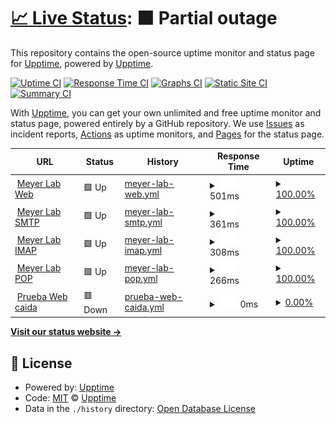 # [📈 Live Status](https://demo.upptime.js.org): <!--live status--> **🟧 Partial outage**

This repository contains the open-source uptime monitor and status page for [Upptime](https://upptime.js.org), powered by [Upptime](https://github.com/upptime/upptime).

[![Uptime CI](https://github.com/upptime/upptime/workflows/Uptime%20CI/badge.svg)](https://github.com/upptime/upptime/actions?query=workflow%3A%22Uptime+CI%22)
[![Response Time CI](https://github.com/upptime/upptime/workflows/Response%20Time%20CI/badge.svg)](https://github.com/upptime/upptime/actions?query=workflow%3A%22Response+Time+CI%22)
[![Graphs CI](https://github.com/upptime/upptime/workflows/Graphs%20CI/badge.svg)](https://github.com/upptime/upptime/actions?query=workflow%3A%22Graphs+CI%22)
[![Static Site CI](https://github.com/upptime/upptime/workflows/Static%20Site%20CI/badge.svg)](https://github.com/upptime/upptime/actions?query=workflow%3A%22Static+Site+CI%22)
[![Summary CI](https://github.com/upptime/upptime/workflows/Summary%20CI/badge.svg)](https://github.com/upptime/upptime/actions?query=workflow%3A%22Summary+CI%22)

With [Upptime](https://upptime.js.org), you can get your own unlimited and free uptime monitor and status page, powered entirely by a GitHub repository. We use [Issues](https://github.com/upptime/upptime/issues) as incident reports, [Actions](https://github.com/upptime/upptime/actions) as uptime monitors, and [Pages](https://demo.upptime.js.org) for the status page.

<!--start: status pages-->
<!-- This summary is generated by Upptime (https://github.com/upptime/upptime) -->
<!-- Do not edit this manually, your changes will be overwritten -->
<!-- prettier-ignore -->
| URL | Status | History | Response Time | Uptime |
| --- | ------ | ------- | ------------- | ------ |
| <img alt="" src="https://icons.duckduckgo.com/ip3/www.meyerlab.com.py.ico" height="13"> [Meyer Lab Web](https://www.meyerlab.com.py/) | 🟩 Up | [meyer-lab-web.yml](https://github.com/elias0397/statuspage_meyer/commits/HEAD/history/meyer-lab-web.yml) | <details><summary><img alt="Response time graph" src="./graphs/meyer-lab-web/response-time-week.png" height="20"> 501ms</summary><br><a href="https://https://elias0397.github.io/statuspage_meyer//history/meyer-lab-web"><img alt="Response time 858" src="https://img.shields.io/endpoint?url=https%3A%2F%2Fraw.githubusercontent.com%2Felias0397%2Fstatuspage_meyer%2FHEAD%2Fapi%2Fmeyer-lab-web%2Fresponse-time.json"></a><br><a href="https://https://elias0397.github.io/statuspage_meyer//history/meyer-lab-web"><img alt="24-hour response time 753" src="https://img.shields.io/endpoint?url=https%3A%2F%2Fraw.githubusercontent.com%2Felias0397%2Fstatuspage_meyer%2FHEAD%2Fapi%2Fmeyer-lab-web%2Fresponse-time-day.json"></a><br><a href="https://https://elias0397.github.io/statuspage_meyer//history/meyer-lab-web"><img alt="7-day response time 501" src="https://img.shields.io/endpoint?url=https%3A%2F%2Fraw.githubusercontent.com%2Felias0397%2Fstatuspage_meyer%2FHEAD%2Fapi%2Fmeyer-lab-web%2Fresponse-time-week.json"></a><br><a href="https://https://elias0397.github.io/statuspage_meyer//history/meyer-lab-web"><img alt="30-day response time 711" src="https://img.shields.io/endpoint?url=https%3A%2F%2Fraw.githubusercontent.com%2Felias0397%2Fstatuspage_meyer%2FHEAD%2Fapi%2Fmeyer-lab-web%2Fresponse-time-month.json"></a><br><a href="https://https://elias0397.github.io/statuspage_meyer//history/meyer-lab-web"><img alt="1-year response time 890" src="https://img.shields.io/endpoint?url=https%3A%2F%2Fraw.githubusercontent.com%2Felias0397%2Fstatuspage_meyer%2FHEAD%2Fapi%2Fmeyer-lab-web%2Fresponse-time-year.json"></a></details> | <details><summary><a href="https://https://elias0397.github.io/statuspage_meyer//history/meyer-lab-web">100.00%</a></summary><a href="https://https://elias0397.github.io/statuspage_meyer//history/meyer-lab-web"><img alt="All-time uptime 99.98%" src="https://img.shields.io/endpoint?url=https%3A%2F%2Fraw.githubusercontent.com%2Felias0397%2Fstatuspage_meyer%2FHEAD%2Fapi%2Fmeyer-lab-web%2Fuptime.json"></a><br><a href="https://https://elias0397.github.io/statuspage_meyer//history/meyer-lab-web"><img alt="24-hour uptime 100.00%" src="https://img.shields.io/endpoint?url=https%3A%2F%2Fraw.githubusercontent.com%2Felias0397%2Fstatuspage_meyer%2FHEAD%2Fapi%2Fmeyer-lab-web%2Fuptime-day.json"></a><br><a href="https://https://elias0397.github.io/statuspage_meyer//history/meyer-lab-web"><img alt="7-day uptime 100.00%" src="https://img.shields.io/endpoint?url=https%3A%2F%2Fraw.githubusercontent.com%2Felias0397%2Fstatuspage_meyer%2FHEAD%2Fapi%2Fmeyer-lab-web%2Fuptime-week.json"></a><br><a href="https://https://elias0397.github.io/statuspage_meyer//history/meyer-lab-web"><img alt="30-day uptime 99.94%" src="https://img.shields.io/endpoint?url=https%3A%2F%2Fraw.githubusercontent.com%2Felias0397%2Fstatuspage_meyer%2FHEAD%2Fapi%2Fmeyer-lab-web%2Fuptime-month.json"></a><br><a href="https://https://elias0397.github.io/statuspage_meyer//history/meyer-lab-web"><img alt="1-year uptime 99.97%" src="https://img.shields.io/endpoint?url=https%3A%2F%2Fraw.githubusercontent.com%2Felias0397%2Fstatuspage_meyer%2FHEAD%2Fapi%2Fmeyer-lab-web%2Fuptime-year.json"></a></details>
| <img alt="" src="https://icons.duckduckgo.com/ip3/null.ico" height="13"> [Meyer Lab SMTP](vps-1397470-x.dattaweb.com) | 🟩 Up | [meyer-lab-smtp.yml](https://github.com/elias0397/statuspage_meyer/commits/HEAD/history/meyer-lab-smtp.yml) | <details><summary><img alt="Response time graph" src="./graphs/meyer-lab-smtp/response-time-week.png" height="20"> 361ms</summary><br><a href="https://https://elias0397.github.io/statuspage_meyer//history/meyer-lab-smtp"><img alt="Response time 334" src="https://img.shields.io/endpoint?url=https%3A%2F%2Fraw.githubusercontent.com%2Felias0397%2Fstatuspage_meyer%2FHEAD%2Fapi%2Fmeyer-lab-smtp%2Fresponse-time.json"></a><br><a href="https://https://elias0397.github.io/statuspage_meyer//history/meyer-lab-smtp"><img alt="24-hour response time 457" src="https://img.shields.io/endpoint?url=https%3A%2F%2Fraw.githubusercontent.com%2Felias0397%2Fstatuspage_meyer%2FHEAD%2Fapi%2Fmeyer-lab-smtp%2Fresponse-time-day.json"></a><br><a href="https://https://elias0397.github.io/statuspage_meyer//history/meyer-lab-smtp"><img alt="7-day response time 361" src="https://img.shields.io/endpoint?url=https%3A%2F%2Fraw.githubusercontent.com%2Felias0397%2Fstatuspage_meyer%2FHEAD%2Fapi%2Fmeyer-lab-smtp%2Fresponse-time-week.json"></a><br><a href="https://https://elias0397.github.io/statuspage_meyer//history/meyer-lab-smtp"><img alt="30-day response time 359" src="https://img.shields.io/endpoint?url=https%3A%2F%2Fraw.githubusercontent.com%2Felias0397%2Fstatuspage_meyer%2FHEAD%2Fapi%2Fmeyer-lab-smtp%2Fresponse-time-month.json"></a><br><a href="https://https://elias0397.github.io/statuspage_meyer//history/meyer-lab-smtp"><img alt="1-year response time 346" src="https://img.shields.io/endpoint?url=https%3A%2F%2Fraw.githubusercontent.com%2Felias0397%2Fstatuspage_meyer%2FHEAD%2Fapi%2Fmeyer-lab-smtp%2Fresponse-time-year.json"></a></details> | <details><summary><a href="https://https://elias0397.github.io/statuspage_meyer//history/meyer-lab-smtp">100.00%</a></summary><a href="https://https://elias0397.github.io/statuspage_meyer//history/meyer-lab-smtp"><img alt="All-time uptime 99.92%" src="https://img.shields.io/endpoint?url=https%3A%2F%2Fraw.githubusercontent.com%2Felias0397%2Fstatuspage_meyer%2FHEAD%2Fapi%2Fmeyer-lab-smtp%2Fuptime.json"></a><br><a href="https://https://elias0397.github.io/statuspage_meyer//history/meyer-lab-smtp"><img alt="24-hour uptime 100.00%" src="https://img.shields.io/endpoint?url=https%3A%2F%2Fraw.githubusercontent.com%2Felias0397%2Fstatuspage_meyer%2FHEAD%2Fapi%2Fmeyer-lab-smtp%2Fuptime-day.json"></a><br><a href="https://https://elias0397.github.io/statuspage_meyer//history/meyer-lab-smtp"><img alt="7-day uptime 100.00%" src="https://img.shields.io/endpoint?url=https%3A%2F%2Fraw.githubusercontent.com%2Felias0397%2Fstatuspage_meyer%2FHEAD%2Fapi%2Fmeyer-lab-smtp%2Fuptime-week.json"></a><br><a href="https://https://elias0397.github.io/statuspage_meyer//history/meyer-lab-smtp"><img alt="30-day uptime 100.00%" src="https://img.shields.io/endpoint?url=https%3A%2F%2Fraw.githubusercontent.com%2Felias0397%2Fstatuspage_meyer%2FHEAD%2Fapi%2Fmeyer-lab-smtp%2Fuptime-month.json"></a><br><a href="https://https://elias0397.github.io/statuspage_meyer//history/meyer-lab-smtp"><img alt="1-year uptime 99.94%" src="https://img.shields.io/endpoint?url=https%3A%2F%2Fraw.githubusercontent.com%2Felias0397%2Fstatuspage_meyer%2FHEAD%2Fapi%2Fmeyer-lab-smtp%2Fuptime-year.json"></a></details>
| <img alt="" src="https://icons.duckduckgo.com/ip3/null.ico" height="13"> [Meyer Lab IMAP](vps-1397470-x.dattaweb.com) | 🟩 Up | [meyer-lab-imap.yml](https://github.com/elias0397/statuspage_meyer/commits/HEAD/history/meyer-lab-imap.yml) | <details><summary><img alt="Response time graph" src="./graphs/meyer-lab-imap/response-time-week.png" height="20"> 308ms</summary><br><a href="https://https://elias0397.github.io/statuspage_meyer//history/meyer-lab-imap"><img alt="Response time 266" src="https://img.shields.io/endpoint?url=https%3A%2F%2Fraw.githubusercontent.com%2Felias0397%2Fstatuspage_meyer%2FHEAD%2Fapi%2Fmeyer-lab-imap%2Fresponse-time.json"></a><br><a href="https://https://elias0397.github.io/statuspage_meyer//history/meyer-lab-imap"><img alt="24-hour response time 257" src="https://img.shields.io/endpoint?url=https%3A%2F%2Fraw.githubusercontent.com%2Felias0397%2Fstatuspage_meyer%2FHEAD%2Fapi%2Fmeyer-lab-imap%2Fresponse-time-day.json"></a><br><a href="https://https://elias0397.github.io/statuspage_meyer//history/meyer-lab-imap"><img alt="7-day response time 308" src="https://img.shields.io/endpoint?url=https%3A%2F%2Fraw.githubusercontent.com%2Felias0397%2Fstatuspage_meyer%2FHEAD%2Fapi%2Fmeyer-lab-imap%2Fresponse-time-week.json"></a><br><a href="https://https://elias0397.github.io/statuspage_meyer//history/meyer-lab-imap"><img alt="30-day response time 303" src="https://img.shields.io/endpoint?url=https%3A%2F%2Fraw.githubusercontent.com%2Felias0397%2Fstatuspage_meyer%2FHEAD%2Fapi%2Fmeyer-lab-imap%2Fresponse-time-month.json"></a><br><a href="https://https://elias0397.github.io/statuspage_meyer//history/meyer-lab-imap"><img alt="1-year response time 276" src="https://img.shields.io/endpoint?url=https%3A%2F%2Fraw.githubusercontent.com%2Felias0397%2Fstatuspage_meyer%2FHEAD%2Fapi%2Fmeyer-lab-imap%2Fresponse-time-year.json"></a></details> | <details><summary><a href="https://https://elias0397.github.io/statuspage_meyer//history/meyer-lab-imap">100.00%</a></summary><a href="https://https://elias0397.github.io/statuspage_meyer//history/meyer-lab-imap"><img alt="All-time uptime 99.94%" src="https://img.shields.io/endpoint?url=https%3A%2F%2Fraw.githubusercontent.com%2Felias0397%2Fstatuspage_meyer%2FHEAD%2Fapi%2Fmeyer-lab-imap%2Fuptime.json"></a><br><a href="https://https://elias0397.github.io/statuspage_meyer//history/meyer-lab-imap"><img alt="24-hour uptime 100.00%" src="https://img.shields.io/endpoint?url=https%3A%2F%2Fraw.githubusercontent.com%2Felias0397%2Fstatuspage_meyer%2FHEAD%2Fapi%2Fmeyer-lab-imap%2Fuptime-day.json"></a><br><a href="https://https://elias0397.github.io/statuspage_meyer//history/meyer-lab-imap"><img alt="7-day uptime 100.00%" src="https://img.shields.io/endpoint?url=https%3A%2F%2Fraw.githubusercontent.com%2Felias0397%2Fstatuspage_meyer%2FHEAD%2Fapi%2Fmeyer-lab-imap%2Fuptime-week.json"></a><br><a href="https://https://elias0397.github.io/statuspage_meyer//history/meyer-lab-imap"><img alt="30-day uptime 100.00%" src="https://img.shields.io/endpoint?url=https%3A%2F%2Fraw.githubusercontent.com%2Felias0397%2Fstatuspage_meyer%2FHEAD%2Fapi%2Fmeyer-lab-imap%2Fuptime-month.json"></a><br><a href="https://https://elias0397.github.io/statuspage_meyer//history/meyer-lab-imap"><img alt="1-year uptime 99.96%" src="https://img.shields.io/endpoint?url=https%3A%2F%2Fraw.githubusercontent.com%2Felias0397%2Fstatuspage_meyer%2FHEAD%2Fapi%2Fmeyer-lab-imap%2Fuptime-year.json"></a></details>
| <img alt="" src="https://icons.duckduckgo.com/ip3/null.ico" height="13"> [Meyer Lab POP](vps-1397470-x.dattaweb.com) | 🟩 Up | [meyer-lab-pop.yml](https://github.com/elias0397/statuspage_meyer/commits/HEAD/history/meyer-lab-pop.yml) | <details><summary><img alt="Response time graph" src="./graphs/meyer-lab-pop/response-time-week.png" height="20"> 266ms</summary><br><a href="https://https://elias0397.github.io/statuspage_meyer//history/meyer-lab-pop"><img alt="Response time 238" src="https://img.shields.io/endpoint?url=https%3A%2F%2Fraw.githubusercontent.com%2Felias0397%2Fstatuspage_meyer%2FHEAD%2Fapi%2Fmeyer-lab-pop%2Fresponse-time.json"></a><br><a href="https://https://elias0397.github.io/statuspage_meyer//history/meyer-lab-pop"><img alt="24-hour response time 318" src="https://img.shields.io/endpoint?url=https%3A%2F%2Fraw.githubusercontent.com%2Felias0397%2Fstatuspage_meyer%2FHEAD%2Fapi%2Fmeyer-lab-pop%2Fresponse-time-day.json"></a><br><a href="https://https://elias0397.github.io/statuspage_meyer//history/meyer-lab-pop"><img alt="7-day response time 266" src="https://img.shields.io/endpoint?url=https%3A%2F%2Fraw.githubusercontent.com%2Felias0397%2Fstatuspage_meyer%2FHEAD%2Fapi%2Fmeyer-lab-pop%2Fresponse-time-week.json"></a><br><a href="https://https://elias0397.github.io/statuspage_meyer//history/meyer-lab-pop"><img alt="30-day response time 276" src="https://img.shields.io/endpoint?url=https%3A%2F%2Fraw.githubusercontent.com%2Felias0397%2Fstatuspage_meyer%2FHEAD%2Fapi%2Fmeyer-lab-pop%2Fresponse-time-month.json"></a><br><a href="https://https://elias0397.github.io/statuspage_meyer//history/meyer-lab-pop"><img alt="1-year response time 246" src="https://img.shields.io/endpoint?url=https%3A%2F%2Fraw.githubusercontent.com%2Felias0397%2Fstatuspage_meyer%2FHEAD%2Fapi%2Fmeyer-lab-pop%2Fresponse-time-year.json"></a></details> | <details><summary><a href="https://https://elias0397.github.io/statuspage_meyer//history/meyer-lab-pop">100.00%</a></summary><a href="https://https://elias0397.github.io/statuspage_meyer//history/meyer-lab-pop"><img alt="All-time uptime 99.94%" src="https://img.shields.io/endpoint?url=https%3A%2F%2Fraw.githubusercontent.com%2Felias0397%2Fstatuspage_meyer%2FHEAD%2Fapi%2Fmeyer-lab-pop%2Fuptime.json"></a><br><a href="https://https://elias0397.github.io/statuspage_meyer//history/meyer-lab-pop"><img alt="24-hour uptime 100.00%" src="https://img.shields.io/endpoint?url=https%3A%2F%2Fraw.githubusercontent.com%2Felias0397%2Fstatuspage_meyer%2FHEAD%2Fapi%2Fmeyer-lab-pop%2Fuptime-day.json"></a><br><a href="https://https://elias0397.github.io/statuspage_meyer//history/meyer-lab-pop"><img alt="7-day uptime 100.00%" src="https://img.shields.io/endpoint?url=https%3A%2F%2Fraw.githubusercontent.com%2Felias0397%2Fstatuspage_meyer%2FHEAD%2Fapi%2Fmeyer-lab-pop%2Fuptime-week.json"></a><br><a href="https://https://elias0397.github.io/statuspage_meyer//history/meyer-lab-pop"><img alt="30-day uptime 100.00%" src="https://img.shields.io/endpoint?url=https%3A%2F%2Fraw.githubusercontent.com%2Felias0397%2Fstatuspage_meyer%2FHEAD%2Fapi%2Fmeyer-lab-pop%2Fuptime-month.json"></a><br><a href="https://https://elias0397.github.io/statuspage_meyer//history/meyer-lab-pop"><img alt="1-year uptime 99.96%" src="https://img.shields.io/endpoint?url=https%3A%2F%2Fraw.githubusercontent.com%2Felias0397%2Fstatuspage_meyer%2FHEAD%2Fapi%2Fmeyer-lab-pop%2Fuptime-year.json"></a></details>
| <img alt="" src="https://icons.duckduckgo.com/ip3/null.ico" height="13"> [Prueba Web caida](web.caida.com.nz) | 🟥 Down | [prueba-web-caida.yml](https://github.com/elias0397/statuspage_meyer/commits/HEAD/history/prueba-web-caida.yml) | <details><summary><img alt="Response time graph" src="./graphs/prueba-web-caida/response-time-week.png" height="20"> 0ms</summary><br><a href="https://https://elias0397.github.io/statuspage_meyer//history/prueba-web-caida"><img alt="Response time 0" src="https://img.shields.io/endpoint?url=https%3A%2F%2Fraw.githubusercontent.com%2Felias0397%2Fstatuspage_meyer%2FHEAD%2Fapi%2Fprueba-web-caida%2Fresponse-time.json"></a><br><a href="https://https://elias0397.github.io/statuspage_meyer//history/prueba-web-caida"><img alt="24-hour response time 0" src="https://img.shields.io/endpoint?url=https%3A%2F%2Fraw.githubusercontent.com%2Felias0397%2Fstatuspage_meyer%2FHEAD%2Fapi%2Fprueba-web-caida%2Fresponse-time-day.json"></a><br><a href="https://https://elias0397.github.io/statuspage_meyer//history/prueba-web-caida"><img alt="7-day response time 0" src="https://img.shields.io/endpoint?url=https%3A%2F%2Fraw.githubusercontent.com%2Felias0397%2Fstatuspage_meyer%2FHEAD%2Fapi%2Fprueba-web-caida%2Fresponse-time-week.json"></a><br><a href="https://https://elias0397.github.io/statuspage_meyer//history/prueba-web-caida"><img alt="30-day response time 0" src="https://img.shields.io/endpoint?url=https%3A%2F%2Fraw.githubusercontent.com%2Felias0397%2Fstatuspage_meyer%2FHEAD%2Fapi%2Fprueba-web-caida%2Fresponse-time-month.json"></a><br><a href="https://https://elias0397.github.io/statuspage_meyer//history/prueba-web-caida"><img alt="1-year response time 0" src="https://img.shields.io/endpoint?url=https%3A%2F%2Fraw.githubusercontent.com%2Felias0397%2Fstatuspage_meyer%2FHEAD%2Fapi%2Fprueba-web-caida%2Fresponse-time-year.json"></a></details> | <details><summary><a href="https://https://elias0397.github.io/statuspage_meyer//history/prueba-web-caida">0.00%</a></summary><a href="https://https://elias0397.github.io/statuspage_meyer//history/prueba-web-caida"><img alt="All-time uptime 0.00%" src="https://img.shields.io/endpoint?url=https%3A%2F%2Fraw.githubusercontent.com%2Felias0397%2Fstatuspage_meyer%2FHEAD%2Fapi%2Fprueba-web-caida%2Fuptime.json"></a><br><a href="https://https://elias0397.github.io/statuspage_meyer//history/prueba-web-caida"><img alt="24-hour uptime 0.00%" src="https://img.shields.io/endpoint?url=https%3A%2F%2Fraw.githubusercontent.com%2Felias0397%2Fstatuspage_meyer%2FHEAD%2Fapi%2Fprueba-web-caida%2Fuptime-day.json"></a><br><a href="https://https://elias0397.github.io/statuspage_meyer//history/prueba-web-caida"><img alt="7-day uptime 0.00%" src="https://img.shields.io/endpoint?url=https%3A%2F%2Fraw.githubusercontent.com%2Felias0397%2Fstatuspage_meyer%2FHEAD%2Fapi%2Fprueba-web-caida%2Fuptime-week.json"></a><br><a href="https://https://elias0397.github.io/statuspage_meyer//history/prueba-web-caida"><img alt="30-day uptime 1.38%" src="https://img.shields.io/endpoint?url=https%3A%2F%2Fraw.githubusercontent.com%2Felias0397%2Fstatuspage_meyer%2FHEAD%2Fapi%2Fprueba-web-caida%2Fuptime-month.json"></a><br><a href="https://https://elias0397.github.io/statuspage_meyer//history/prueba-web-caida"><img alt="1-year uptime 0.00%" src="https://img.shields.io/endpoint?url=https%3A%2F%2Fraw.githubusercontent.com%2Felias0397%2Fstatuspage_meyer%2FHEAD%2Fapi%2Fprueba-web-caida%2Fuptime-year.json"></a></details>

<!--end: status pages-->

[**Visit our status website →**](https://demo.upptime.js.org)

## 📄 License

- Powered by: [Upptime](https://github.com/upptime/upptime)
- Code: [MIT](./LICENSE) © [Upptime](https://upptime.js.org)
- Data in the `./history` directory: [Open Database License](https://opendatacommons.org/licenses/odbl/1-0/)
